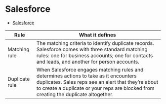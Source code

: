 # Salesforce

* [Salesforce](https://meraqimedical.lightning.force.com/lightning/o/Account/list?filterName=00B6A000004zy8BUAQ)


| Rule | What it defines |
| ---- | ---- |
| Matching rule | The matching criteria to identify duplicate records. Salesforce comes with three standard matching rules: one for business accounts; one for contacts and leads, and another for person accounts. |
| Duplicate rule | When Salesforce engages matching rules and determines actions to take as it encounters duplicates.  Sales reps see an alert that they’re about to create a duplicate or your reps are blocked from creating the duplicate altogether. |
